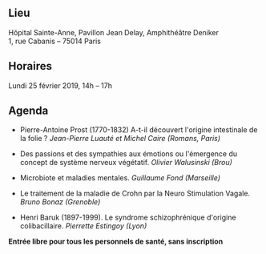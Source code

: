 ## Lieu
Hôpital Sainte-Anne, Pavillon Jean Delay, Amphithéâtre Deniker    
1, rue Cabanis – 75014 Paris

## Horaires
Lundi 25 février 2019, 14h – 17h

## Agenda
- Pierre-Antoine Prost (1770-1832) A-t-il découvert l'origine intestinale de la folie ? *Jean-Pierre Luauté et Michel Caire (Romans, Paris)*

- Des passions et des sympathies aux émotions ou l'émergence du concept de système nerveux végétatif. *Olivier Walusinski (Brou)*

- Microbiote et maladies mentales. *Guillaume Fond (Marseille)*

- Le traitement de la maladie de Crohn par la Neuro Stimulation Vagale. *Bruno Bonaz (Grenoble)*

- Henri Baruk (1897-1999). Le syndrome schizophrénique d'origine colibacillaire. *Pierrette Estingoy (Lyon)*

**Entrée libre pour tous les personnels de santé, sans inscription**
